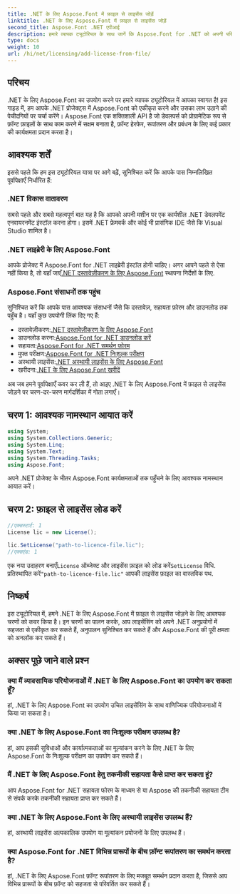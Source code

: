 ```yaml
---
title: .NET के लिए Aspose.Font में फ़ाइल से लाइसेंस जोड़ें
linktitle: .NET के लिए Aspose.Font में फ़ाइल से लाइसेंस जोड़ें
second_title: Aspose.Font .NET एपीआई
description: हमारे व्यापक ट्यूटोरियल के साथ जानें कि Aspose.Font for .NET को अपनी परियोजनाओं में कैसे एकीकृत किया जाए। फ़ॉन्ट हेरफेर की पूरी क्षमता को अनलॉक करें।
type: docs
weight: 10
url: /hi/net/licensing/add-license-from-file/
---
```

## परिचय
.NET के लिए Aspose.Font का उपयोग करने पर हमारे व्यापक ट्यूटोरियल में आपका स्वागत है! इस गाइड में, हम आपके .NET प्रोजेक्ट्स में Aspose.Font को एकीकृत करने और उसका लाभ उठाने की पेचीदगियों पर चर्चा करेंगे। Aspose.Font एक शक्तिशाली API है जो डेवलपर्स को प्रोग्रामेटिक रूप से फ़ॉन्ट फ़ाइलों के साथ काम करने में सक्षम बनाता है, फ़ॉन्ट हेरफेर, रूपांतरण और प्रबंधन के लिए कई प्रकार की कार्यक्षमता प्रदान करता है।
## आवश्यक शर्तें
इससे पहले कि हम इस ट्यूटोरियल यात्रा पर आगे बढ़ें, सुनिश्चित करें कि आपके पास निम्नलिखित पूर्वापेक्षाएँ निर्धारित हैं:
### .NET विकास वातावरण
सबसे पहले और सबसे महत्वपूर्ण बात यह है कि आपको अपनी मशीन पर एक कार्यशील .NET डेवलपमेंट एनवायरनमेंट इंस्टॉल करना होगा। इसमें .NET फ्रेमवर्क और कोई भी प्रासंगिक IDE जैसे कि Visual Studio शामिल है।
### .NET लाइब्रेरी के लिए Aspose.Font
 आपके प्रोजेक्ट में Aspose.Font for .NET लाइब्रेरी इंस्टॉल होनी चाहिए। अगर आपने पहले से ऐसा नहीं किया है, तो यहाँ जाएँ[.NET दस्तावेज़ीकरण के लिए Aspose.Font](https://reference.aspose.com/font/net/) स्थापना निर्देशों के लिए.
### Aspose.Font संसाधनों तक पहुंच
सुनिश्चित करें कि आपके पास आवश्यक संसाधनों जैसे कि दस्तावेज़, सहायता फ़ोरम और डाउनलोड तक पहुँच है। यहाँ कुछ उपयोगी लिंक दिए गए हैं:
-  दस्तावेज़ीकरण:[.NET दस्तावेज़ीकरण के लिए Aspose.Font](https://reference.aspose.com/font/net/)
-  डाउनलोड करना:[Aspose.Font for .NET डाउनलोड करें](https://releases.aspose.com/font/net/)
-  सहायता:[Aspose.Font for .NET समर्थन फोरम](https://forum.aspose.com/c/font/41)
-  मुफ्त परीक्षण:[Aspose.Font for .NET निःशुल्क परीक्षण](https://releases.aspose.com/)
-  अस्थायी लाइसेंस:[.NET अस्थायी लाइसेंस के लिए Aspose.Font](https://purchase.aspose.com/temporary-license/)
-  खरीदना:[.NET के लिए Aspose.Font खरीदें](https://purchase.aspose.com/buy)

अब जब हमने पूर्वापेक्षाएँ कवर कर ली हैं, तो आइए .NET के लिए Aspose.Font में फ़ाइल से लाइसेंस जोड़ने पर चरण-दर-चरण मार्गदर्शिका में गोता लगाएँ।

## चरण 1: आवश्यक नामस्थान आयात करें

```csharp
using System;
using System.Collections.Generic;
using System.Linq;
using System.Text;
using System.Threading.Tasks;
using Aspose.Font;
```

अपने .NET प्रोजेक्ट के भीतर Aspose.Font कार्यक्षमताओं तक पहुँचने के लिए आवश्यक नामस्थान आयात करें।

## चरण 2: फ़ाइल से लाइसेंस लोड करें

```csharp
//एक्सस्टार्ट: 1
License lic = new License();

lic.SetLicense("path-to-licence-file.lic");
//एक्सएंड: 1
```

 एक नया उदाहरण बनाएँ`License` ऑब्जेक्ट और लाइसेंस फ़ाइल को लोड करें`SetLicense` विधि. प्रतिस्थापित करें`"path-to-licence-file.lic"` आपकी लाइसेंस फ़ाइल का वास्तविक पथ.

## निष्कर्ष
इस ट्यूटोरियल में, हमने .NET के लिए Aspose.Font में फ़ाइल से लाइसेंस जोड़ने के लिए आवश्यक चरणों को कवर किया है। इन चरणों का पालन करके, आप लाइसेंसिंग को अपने .NET अनुप्रयोगों में सहजता से एकीकृत कर सकते हैं, अनुपालन सुनिश्चित कर सकते हैं और Aspose.Font की पूरी क्षमता को अनलॉक कर सकते हैं।
## अक्सर पूछे जाने वाले प्रश्न
### क्या मैं व्यावसायिक परियोजनाओं में .NET के लिए Aspose.Font का उपयोग कर सकता हूँ?
हां, .NET के लिए Aspose.Font का उपयोग उचित लाइसेंसिंग के साथ वाणिज्यिक परियोजनाओं में किया जा सकता है।
### क्या .NET के लिए Aspose.Font का निःशुल्क परीक्षण उपलब्ध है?
हां, आप इसकी सुविधाओं और कार्यात्मकताओं का मूल्यांकन करने के लिए .NET के लिए Aspose.Font के निःशुल्क परीक्षण का उपयोग कर सकते हैं।
### मैं .NET के लिए Aspose.Font हेतु तकनीकी सहायता कैसे प्राप्त कर सकता हूं?
आप Aspose.Font for .NET सहायता फोरम के माध्यम से या Aspose की तकनीकी सहायता टीम से संपर्क करके तकनीकी सहायता प्राप्त कर सकते हैं।
### क्या .NET के लिए Aspose.Font के लिए अस्थायी लाइसेंस उपलब्ध हैं?
हां, अस्थायी लाइसेंस अल्पकालिक उपयोग या मूल्यांकन प्रयोजनों के लिए उपलब्ध हैं।
### क्या Aspose.Font for .NET विभिन्न प्रारूपों के बीच फ़ॉन्ट रूपांतरण का समर्थन करता है?
हां, .NET के लिए Aspose.Font फ़ॉन्ट रूपांतरण के लिए मजबूत समर्थन प्रदान करता है, जिससे आप विभिन्न प्रारूपों के बीच फ़ॉन्ट को सहजता से परिवर्तित कर सकते हैं।